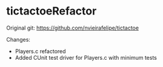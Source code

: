 # tictactoeRefactor

Original git: https://github.com/nvieirafelipe/tictactoe

Changes:
  - Players.c refactored
  - Added CUnit test driver for Players.c with minimum tests
